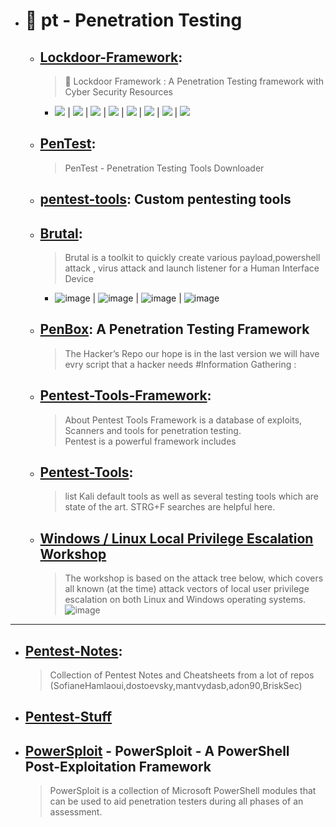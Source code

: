   - # 🔸 pt - Penetration Testing
    - ## [Lockdoor-Framework](https://github.com/SofianeHamlaoui/Lockdoor-Framework): 
      > 🔐 Lockdoor Framework : A Penetration Testing framework with Cyber Security Resources
        - ![](https://sofianehamlaoui.github.io/junk/lockdoor/gifs/kali.gif)
| ![](https://sofianehamlaoui.github.io/junk/lockdoor/screenshots/installation-dir-1.png) | ![](https://sofianehamlaoui.github.io/junk/lockdoor/screenshots/verbosemode.png) | ![](https://sofianehamlaoui.github.io/junk/lockdoor/screenshots/RootMenu.png) | ![](https://sofianehamlaoui.github.io/junk/lockdoor/screenshots/infogath.png) | ![](https://sofianehamlaoui.github.io/junk/lockdoor/screenshots/webhack.png) | ![](https://sofianehamlaoui.github.io/junk/lockdoor/screenshots/exploitation.png) | ![](https://sofianehamlaoui.github.io/junk/lockdoor/screenshots/about.png) 
    - ## [PenTest](https://github.com/Anlominus/PenTest): 
      > PenTest - Penetration Testing Tools Downloader
    - ## [pentest-tools](https://github.com/gwen001/pentest-tools): Custom pentesting tools
    - ## [Brutal](https://github.com/Screetsec/Brutal): 
      > Brutal is a toolkit to quickly create various payload,powershell attack , virus attack and launch listener for a Human Interface Device
        - ![image](https://user-images.githubusercontent.com/51442719/173211089-71d64dad-674b-44ef-9e3d-27a626000370.png) | ![image](https://user-images.githubusercontent.com/51442719/173211103-c165b802-2b25-4c32-9fb8-23ea6d13752a.png) | ![image](https://user-images.githubusercontent.com/51442719/173211116-2743af19-e323-44c5-a1af-4426ac23c224.png) | ![image](https://user-images.githubusercontent.com/51442719/173211119-b3a2df8e-9e3d-4a6b-a265-d418f5326bfc.png)
    - ## [PenBox](https://github.com/x3omdax/PenBox): A Penetration Testing Framework 
      > The Hacker’s Repo our hope is in the last version we will have evry script that a hacker needs #Information Gathering :
    - ## [Pentest-Tools-Framework](https://github.com/pikpikcu/Pentest-Tools-Framework): 
      > About Pentest Tools Framework is a database of exploits, Scanners and tools for penetration testing. <br> Pentest is a powerful framework includes <br>
    - ## [Pentest-Tools](https://github.com/S3cur3Th1sSh1t/Pentest-Tools): 
      > list Kali default tools as well as several testing tools which are state of the art. STRG+F searches are helpful here.
    - ## [Windows / Linux Local Privilege Escalation Workshop](https://github.com/sagishahar/lpeworkshop)
      > The workshop is based on the attack tree below, which covers all known (at the time) attack vectors of local user privilege escalation on both Linux and Windows operating systems.
      > ![image](https://user-images.githubusercontent.com/51442719/173202764-dd173a41-b701-4ba5-8e96-c710bb2de031.png)
 
---

- ## [Pentest-Notes](https://github.com/SofianeHamlaoui/Pentest-Notes): 
  > Collection of Pentest Notes and Cheatsheets from a lot of repos (SofianeHamlaoui,dostoevsky,mantvydasb,adon90,BriskSec)
- ## [Pentest-Stuff](https://github.com/Viralmaniar/Pentest-Stuff/tree/master/Pentest)
- ## [PowerSploit](https://github.com/PowerShellMafia/PowerSploit) - PowerSploit - A PowerShell Post-Exploitation Framework
  > PowerSploit is a collection of Microsoft PowerShell modules that can be used to aid penetration testers during all phases of an assessment. <br>
